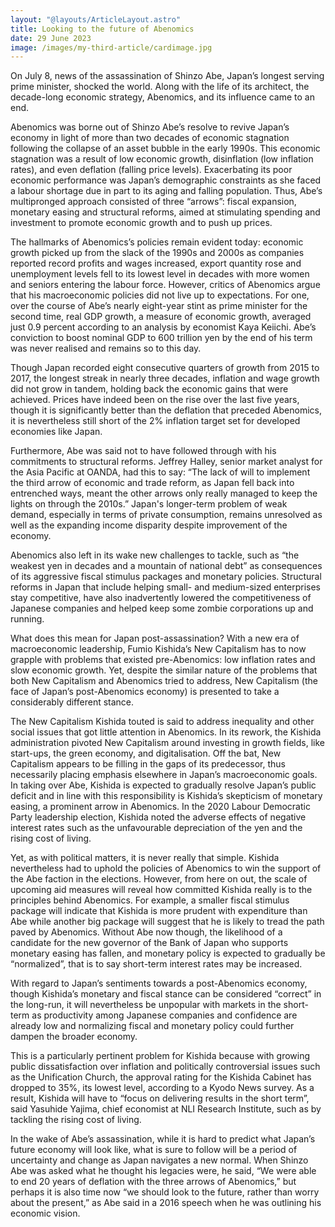 ```yaml
---
layout: "@layouts/ArticleLayout.astro"
title: Looking to the future of Abenomics
date: 29 June 2023
image: /images/my-third-article/cardimage.jpg
---
```


<p class="text-white">
On July 8, news of the assassination of Shinzo Abe, Japan’s longest serving prime minister, shocked the world. Along with the life of its architect, the decade-long economic strategy, Abenomics, and its influence came to an end. 
</p>
<p class="text-white">
Abenomics was borne out of Shinzo Abe’s resolve to revive Japan’s economy in light of more than two decades of economic stagnation following the collapse of an asset bubble in the early 1990s. This economic stagnation was a result of low economic growth, disinflation (low inflation rates), and even deflation (falling price levels). Exacerbating its poor economic performance was Japan’s demographic constraints as she faced a labour shortage due in part to its aging and falling population. Thus, Abe’s multipronged approach consisted of three “arrows”: fiscal expansion, monetary easing and structural reforms, aimed at stimulating spending and investment to promote economic growth and to push up prices. 
</p>
<p class="text-white">
The hallmarks of Abenomics’s policies remain evident today: economic growth picked up from the slack of the 1990s and 2000s as companies reported record profits and wages increased, export quantity rose and unemployment levels fell to its lowest level in decades with more women and seniors entering the labour force. However, critics of Abenomics argue that his macroeconomic policies did not live up to expectations. For one, over the course of Abe’s nearly eight-year stint as prime minister for the second time, real GDP growth, a measure of economic growth, averaged just 0.9 percent according to an analysis by economist Kaya Keiichi. Abe’s conviction to boost nominal GDP to 600 trillion yen by the end of his term was never realised and remains so to this day. 
</p>
<p class="text-white">
Though Japan recorded eight consecutive quarters of growth from 2015 to 2017, the longest streak in nearly three decades, inflation and wage growth did not grow in tandem, holding back the economic gains that were achieved. Prices have indeed been on the rise over the last five years, though it is significantly better than the deflation that preceded Abenomics,  it is nevertheless still short of the 2% inflation target set for developed economies like Japan. 
</p>
<p class="text-white">
Furthermore, Abe was said not to have followed through with his commitments to structural reforms. Jeffrey Halley, senior market analyst for the Asia Pacific at OANDA, had this to say: “The lack of will to implement the third arrow of economic and trade reform, as Japan fell back into entrenched ways, meant the other arrows only really managed to keep the lights on through the 2010s.” Japan's longer-term problem of weak demand, especially in terms of private consumption, remains unresolved as well as the expanding income disparity despite improvement of the economy.
</p>
<p class="text-white">
Abenomics also left in its wake new challenges to tackle, such as “the weakest yen in decades and a mountain of national debt” as consequences of its aggressive fiscal stimulus packages and monetary policies.  Structural reforms in Japan that include helping small- and medium-sized enterprises stay competitive, have also inadvertently lowered the competitiveness of Japanese companies and helped keep some zombie corporations up and running. 
</p>
<p class="text-white">
What does this mean for Japan post-assassination? With a new era of macroeconomic leadership, Fumio Kishida’s New Capitalism has to now grapple with problems that existed pre-Abenomics: low inflation rates and slow economic growth. Yet, despite the similar nature of the problems that both New Capitalism and Abenomics tried to address, New Capitalism (the face of Japan’s post-Abenomics economy) is presented to take a considerably different stance. 
</p>
<p class="text-white">
The New Capitalism Kishida touted is said to address inequality and other social issues that got little attention in Abenomics. In its rework, the Kishida administration pivoted New Capitalism around investing in growth fields, like start-ups, the green economy, and digitalisation. Off the bat, New Capitalism appears to be filling in the gaps of its predecessor, thus necessarily placing emphasis elsewhere in Japan’s macroeconomic goals. In taking over Abe, Kishida is expected to gradually resolve Japan’s public deficit and in line with this responsibility is Kishida’s skepticism of monetary easing, a prominent arrow in Abenomics. In the 2020 Labour Democratic Party leadership election, Kishida noted the adverse effects of negative interest rates such as the unfavourable depreciation of the yen and the rising cost of living. 
</p>
<p class="text-white">
Yet, as with political matters, it is never really that simple. Kishida nevertheless had to uphold the policies of Abenomics to win the support of the Abe faction in the elections. However, from here on out, the scale of upcoming aid measures will reveal how committed Kishida really is to the principles behind Abenomics. For example, a smaller fiscal stimulus package will indicate that Kishida is more prudent with expenditure than Abe while another big package will suggest that he is likely to tread the path paved by Abenomics. Without Abe now though, the likelihood of a candidate for the new governor of the Bank of Japan who supports monetary easing has fallen, and monetary policy is expected to gradually be “normalized”, that is to say short-term interest rates may be increased. 
</p>
<p class="text-white">
With regard to Japan’s sentiments towards a post-Abenomics economy, though Kishida’s monetary and fiscal stance can be considered “correct” in the long-run, it will nevertheless be unpopular with markets in the short-term as productivity among Japanese companies and confidence are already low and normalizing fiscal and monetary policy could further dampen the broader economy. 
</p>
<p class="text-white">
This is a particularly pertinent problem for Kishida because with growing public dissatisfaction over inflation and politically controversial issues such as the Unification Church, the approval rating for the Kishida Cabinet has dropped to 35%, its lowest level, according to a Kyodo News survey. As a result, Kishida will have to “focus on delivering results in the short term”, said Yasuhide Yajima, chief economist at NLI Research Institute, such as by tackling the rising cost of living. 
</p>
<p class="text-white">
In the wake of Abe’s assassination, while it is hard to predict what Japan’s future economy will look like, what is sure to follow will be a period of uncertainty and change as Japan navigates a new normal. When Shinzo Abe was asked what he thought his legacies were, he said, “We were able to end 20 years of deflation with the three arrows of Abenomics,” but perhaps it is also time now “we should look to the future, rather than worry about the present,” as Abe said in a 2016 speech when he was outlining his economic vision.
</p>


